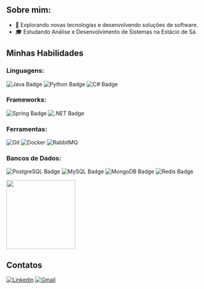 ## Sobre mim:

- 🤔 Explorando novas tecnologias e desenvolvendo soluções de software.
- 🎓 Estudando Análise e Desenvolvimento de Sistemas na Estácio de Sá.

## Minhas Habilidades

### Linguagens:

![Java Badge](https://img.shields.io/badge/java-%23ED8B00.svg?style=for-the-badge&logo=openjdk&logoColor=white)
![Python Badge](https://img.shields.io/badge/Python-3776AB?logo=python&logoColor=fff&style=for-the-badge)
![C# Badge](https://img.shields.io/badge/c%23-%23239120.svg?style=for-the-badge&logo=csharp&logoColor=white)

### Frameworks:

![Spring Badge](https://img.shields.io/badge/Spring-6DB33F?logo=spring&logoColor=fff&style=for-the-badge)
![.NET Badge](https://img.shields.io/badge/.NET-512BD4?logo=dotnet&logoColor=fff&style=for-the-badge)

### Ferramentas:

![Git](https://img.shields.io/badge/git-%23F05033.svg?style=for-the-badge&logo=git&logoColor=white)
![Docker](https://img.shields.io/badge/docker-%230db7ed.svg?style=for-the-badge&logo=docker&logoColor=white)
![RabbitMQ](https://img.shields.io/badge/Rabbitmq-FF6600?style=for-the-badge&logo=rabbitmq&logoColor=white)

### Bancos de Dados:

![PostgreSQL Badge](https://img.shields.io/badge/PostgreSQL-4169E1?logo=postgresql&logoColor=fff&style=for-the-badge)
![MySQL Badge](https://img.shields.io/badge/MySQL-4479A1?logo=mysql&logoColor=fff&style=for-the-badge)
![MongoDB Badge](https://img.shields.io/badge/MongoDB-47A248?logo=mongodb&logoColor=fff&style=for-the-badge)
![Redis Badge](https://img.shields.io/badge/Redis-FF4438?logo=redis&logoColor=fff&style=for-the-badge)

<a href="https://github.com/oluwis" title="Perfil">
  <img height="180em" src="https://github-readme-stats.vercel.app/api?username=oluwis&theme=dracula&show_icons=true" />
</a>

## Contatos

[![Linkedin](https://img.shields.io/badge/linkedin-%230077B5.svg?style=for-the-badge&logo=linkedin&logoColor=white)](linkedin.com/in/luismiguelreis)
[![Gmail](https://img.shields.io/badge/Gmail-D14836?style=for-the-badge&logo=gmail&logoColor=white)](mailto:oluismrs@gmail.com)
